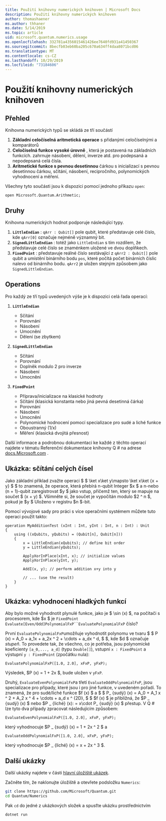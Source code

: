 ```yaml
---
title: Použití knihovny numerických knihoven | Microsoft Docs
description: Použití knihovny numerických knihoven
author: thomashaener
ms.author: thhaner
ms.date: 5/14/2019
ms.topic: article
uid: microsoft.quantum.numerics.usage
ms.openlocfilehash: 332781a4356015461426ee7640fd931a41450367
ms.sourcegitcommit: 8becfb03eb60ba205c670a634ff4daa8071bcd06
ms.translationtype: MT
ms.contentlocale: cs-CZ
ms.lasthandoff: 10/29/2019
ms.locfileid: "73184606"
---
```

# <a name="using-the-numerics-library"></a>Použití knihovny numerických knihoven

## <a name="overview"></a>Přehled

Knihovna numerických typů se skládá ze tří součástí

1. **Základní celočíselná aritmetická operace** s přidanými celočíselnými a komparátorů
1. **Celočíselná funkce vysoké úrovně** , která je postavená na základních funkcích. zahrnuje násobení, dělení, inverze atd.  pro podepsaná a nepodepsaná celá čísla.
1. **Aritmetické funkce s pevnou desetinnou** čárkou s inicializací s pevnou desetinnou čárkou, sčítání, násobení, recipročního, polynomických vyhodnocení a měření.

Všechny tyto součásti jsou k dispozici pomocí jednoho příkazu `open`:
```qsharp
open Microsoft.Quantum.Arithmetic;
```

## <a name="types"></a>Druhy

Knihovna numerických hodnot podporuje následující typy.

1. **`LittleEndian`** : `qArr : Qubit[]` pole qubit, které představuje celé číslo, kde `qArr[0]` označuje nejméně významný bit.
1. **`SignedLittleEndian`** : totéž jako `LittleEndian` s tím rozdílem, že představuje celé číslo se znaménkem uložené ve dvou doplňkech.
1. **`FixedPoint`** : představuje reálné číslo sestávající z `qArr2 : Qubit[]` pole qubit a umístění binárního bodu `pos`, které počítá počet binárních číslic nalevo od binárního bodu. `qArr2` je uložen stejným způsobem jako `SignedLittleEndian`.

## <a name="operations"></a>Operations

Pro každý ze tří typů uvedených výše je k dispozici celá řada operací:

1. **`LittleEndian`**
    - Sčítání
    - Porovnání
    - Násobení
    - Umocnění
    - Dělení (se zbytkem)

1. **`SignedLittleEndian`**
    - Sčítání
    - Porovnání
    - Doplněk modulo 2 pro inverze
    - Násobení
    - Umocnění

1. **`FixedPoint`**
    - Příprava/inicializace na klasické hodnoty
    - Sčítání (klasická konstanta nebo jiná pevná desetinná čárka)
    - Porovnání
    - Násobení
    - Umocnění
    - Polynomické hodnocení pomocí specializace pro sudé a liché funkce
    - Oboustranný (1/x)
    - Měření (klasická dvojitá přesnost)

Další informace a podrobnou dokumentaci ke každé z těchto operací najdete v tématu Referenční dokumentace knihovny Q # na adrese [docs.Microsoft.com](https://docs.microsoft.com/en-us/quantum) .

## <a name="sample-integer-addition"></a>Ukázka: sčítání celých čísel

Jako základní příklad zvažte operaci $ $ \ket x\ket y\mapsto \ket x\ket {x + y} $ $ to znamená, že operace, která přebírá n-qubit Integer $x $ a n-nebo (n + 1)-qubit zaregistrovat $y $ jako vstup, přičemž ten, který se mapuje na součet $ (x + y) $. Všimněte si, že součet je vypočítán modulo $2 ^ n $, pokud je $y $ Uloženo v registru $n $-bit.

Pomocí vývojové sady pro práci s více operačními systémem můžete tuto operaci použít takto:
```qsharp
operation MyAdditionTest (xInt : Int, yInt : Int, n : Int) : Unit
{
    using ((xQubits, yQubits) = (Qubit[n], Qubit[n]))
    {
        x = LittleEndian(xQubits); // define bit order
        y = LittleEndian(yQubits);
        
        ApplyXorInPlace(xInt, x); // initialize values
        ApplyXorInPlace(yInt, y);
        
        AddI(x, y); // perform addition x+y into y
        
        // ... (use the result)
    }
}
```

## <a name="sample-evaluating-smooth-functions"></a>Ukázka: vyhodnocení hladkých funkcí

Aby bylo možné vyhodnotit plynulé funkce, jako je $ \sin (x) $, na počítači s procesorem, kde $x $ je `FixedPoint` `Evaluate[Even/Odd]PolynomialFxP``EvaluatePolynomialFxP` číslo?

První `EvaluatePolynomialFxP`umožňuje vyhodnotit polynomu ve tvaru $ $ P (x) = A_0 + a_1x + a_2x ^ 2 + \cdots + a_dx ^ d, $ $, kde $d $ označuje *stupeň*. To provedete tak, že všechno, co je potřeba, jsou polynomické koeficienty `[a_0,..., a_d]` (typu `Double[]`), vstupní `x : FixedPoint` a výstupní `y : FixedPoint` (zpočátku nula):
```qsharp
EvaluatePolynomialFxP([1.0, 2.0], xFxP, yFxP);
```
Výsledek, $P (x) = 1 + 2x $, bude uložen v `yFxP`.

Druhý, `EvaluateEvenPolynomialFxP`a třetí `EvaluateOddPolynomialFxP`, jsou specializace pro případy, které jsou i pro jiné funkce, v uvedeném pořadí. To znamená, že pro sudé/liché funkce $f (x) $ a $ $ P_ {sudý} (x) = A_0 + A_1 x ^ 2 + A_2 x ^ 4 + \cdots + a_d x ^ {2D}, $ $ $f (x) $ je přibližná, že $P _ {sudý} (x) $ nebo $P _ {liché} (x): = x\cdot P_ {sudý} (x) $ přestup.
V Q # lze tyto dva případy zpracovat následujícím způsobem:
```qsharp
EvaluateEvenPolynomialFxP([1.0, 2.0], xFxP, yFxP);
```
který vyhodnocuje $P _ {sudý} (x) = 1 + 2x ^ 2 $ a
```qsharp
EvaluateOddPolynomialFxP([1.0, 2.0], xFxP, yFxP);
```
který vyhodnocuje $P _ {liché} (x) = x + 2x ^ 3 $.

## <a name="more-samples"></a>Další ukázky

Další ukázky najdete v části [hlavní úložiště ukázek](https://github.com/Microsoft/Quantum).

Začněte tím, že naklonujte úložiště a otevřete podsložku `Numerics`:

```bash
git clone https://github.com/Microsoft/Quantum.git
cd Quantum/Numerics
```

Pak `cd` do jedné z ukázkových složek a spusťte ukázku prostřednictvím

```bash
dotnet run
```
